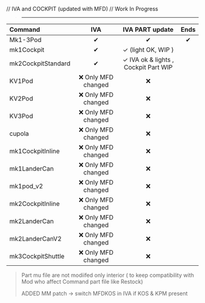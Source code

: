 // IVA and COCKPIT (updated with MFD)
// Work In Progress

>_________________

|  Command   |         IVA        |     IVA PART update      | Ends |
|:---        |        :---:        |        :---:          |  :---: |
| Mk1-3Pod | ✔ | ✔ | ✔|
| mk1Cockpit | ✔| ✓  (light OK, WIP )| |
| mk2CockpitStandard | ✔ | ✓ IVA ok & lights , Cockpit Part WIP ||
| KV1Pod | :x: Only MFD changed | :x: ||
| KV2Pod | :x: Only MFD changed | :x: ||
| KV3Pod | :x: Only MFD changed | :x: ||
| cupola | :x: Only MFD changed | :x: ||
| mk1CockpitInline | :x: Only MFD changed | :x: ||
| mk1LanderCan | :x: Only MFD changed | :x: ||
| mk1pod_v2 | :x: Only MFD changed | :x: ||
| mk2CockpitInline | :x: Only MFD changed | :x: ||
| mk2LanderCan | :x: Only MFD changed | :x: ||
| mk2LanderCanV2 | :x: Only MFD changed | :x: ||
| mk3CockpitShuttle | :x: Only MFD changed | :x: ||


> Part mu file are not modiifed only interior ( to keep compatibility with Mod who affect Command part file like Restock)
> 
> ADDED MM patch -> switch MFDKOS in IVA if KOS & KPM present
